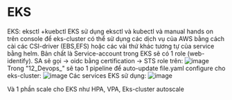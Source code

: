 # EKS
EKS: eksctl +kuebctl
EKS sử dụng eksctl và kubectl và manual hands on trên console để eks-cluster có thể sử dụng các dịch vụ của AWS bằng cách cài các CSI-driver (EBS,EFS) hoặc các vài thứ khác tương tự của service bằng helm. Bản chất là Service-account trong EKS sẽ có 1 role (web-identify). SA sẽ gọi -> oidc bằng certification -> STS role trên:
![image](https://user-images.githubusercontent.com/36032208/211161594-893c3419-ed33-4c89-b7f2-0ca96a76293d.png)
Trong "12_Devops_" sẽ tạo 1 pipeline để auto-update file.yaml configure cho eks-cluster:
![image](https://user-images.githubusercontent.com/36032208/211161649-5e74c263-f68f-4bee-aac5-0576762f1984.png)
Các services EKS sử dụng:
![image](https://user-images.githubusercontent.com/36032208/211161663-61457b37-c3b7-482e-8d37-62a023530e50.png)

Và 1 phần scale cho EKS như HPA, VPA, Eks-cluster autoscale
